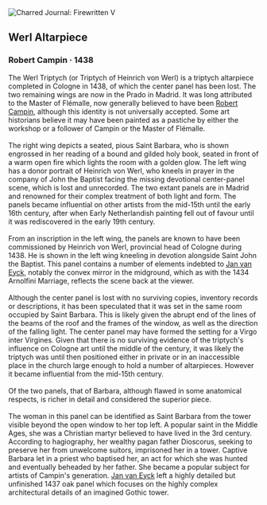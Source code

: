<div class="artwork-of-the-day">
  <div class="container">
    <div class="img-wrapper">
      <img
        src="https://uploads5.wikiart.org/images/robert-campin/werl-altarpiece-1438.jpg!Large.jpg"
        alt="Charred Journal: Firewritten V" />
    </div>
    <div class="artwork-detail">
      <div class="artwork-origin"> 
        <h2 class="artwork-name">Werl Altarpiece</h2>
        <h3 class="artist">
          Robert Campin
                    ·  1438
        </h3>
      </div>
      <p class="description">
        <span class="artwork-description-text ng-binding" ng-bind-html="viewModel.ArtworkOfTheDay.Description | unsafe">The Werl Triptych (or Triptych of Heinrich von Werl) is a triptych altarpiece completed in Cologne in 1438, of which the center panel has been lost. The two remaining wings are now in the Prado in Madrid. It was long attributed to the Master of Flémalle, now generally believed to have been <a target="_blank" href="/en/robert-campin">Robert Campin</a>, although this identity is not universally accepted. Some art historians believe it may have been painted as a pastiche by either the workshop or a follower of Campin or the Master of Flémalle.
<br>
<br>The right wing depicts a seated, pious Saint Barbara, who is shown engrossed in her reading of a bound and gilded holy book, seated in front of a warm open fire which lights the room with a golden glow. The left wing has a donor portrait of Heinrich von Werl, who kneels in prayer in the company of John the Baptist facing the missing devotional center-panel scene, which is lost and unrecorded. The two extant panels are in Madrid and renowned for their complex treatment of both light and form. The panels became influential on other artists from the mid-15th until the early 16th century, after when Early Netherlandish painting fell out of favour until it was rediscovered in the early 19th century.
<br>
<br>From an inscription in the left wing, the panels are known to have been commissioned by Heinrich von Werl, provincial head of Cologne during 1438. He is shown in the left wing kneeling in devotion alongside Saint John the Baptist. This panel contains a number of elements indebted to <a target="_blank" href="/en/jan-van-eyck">Jan van Eyck</a>, notably the convex mirror in the midground, which as with the 1434 Arnolfini Marriage, reflects the scene back at the viewer.
<br>
<br>Although the center panel is lost with no surviving copies, inventory records or descriptions, it has been speculated that it was set in the same room occupied by Saint Barbara. This is likely given the abrupt end of the lines of the beams of the roof and the frames of the window, as well as the direction of the falling light. The center panel may have formed the setting for a Virgo inter Virgines. Given that there is no surviving evidence of the triptych's influence on Cologne art until the middle of the century, it was likely the triptych was until then positioned either in private or in an inaccessible place in the church large enough to hold a number of altarpieces. However it became influential from the mid-15th century.
<br>
<br>Of the two panels, that of Barbara, although flawed in some anatomical respects, is richer in detail and considered the superior piece.
<br>
<br>The woman in this panel can be identified as Saint Barbara from the tower visible beyond the open window to her top left. A popular saint in the Middle Ages, she was a Christian martyr believed to have lived in the 3rd century. According to hagiography, her wealthy pagan father Dioscorus, seeking to preserve her from unwelcome suitors, imprisoned her in a tower. Captive Barbara let in a priest who baptised her, an act for which she was hunted and eventually beheaded by her father. She became a popular subject for artists of Campin's generation. <a target="_blank" href="/en/jan-van-eyck">Jan van Eyck</a> left a highly detailed but unfinished 1437 oak panel which focuses on the highly complex architectural details of an imagined Gothic tower.</span>
                        <div class="text-shadow-container" ng-show="showShadow" style=""></div>
      </p>
    </div>
  </div>

</div>
